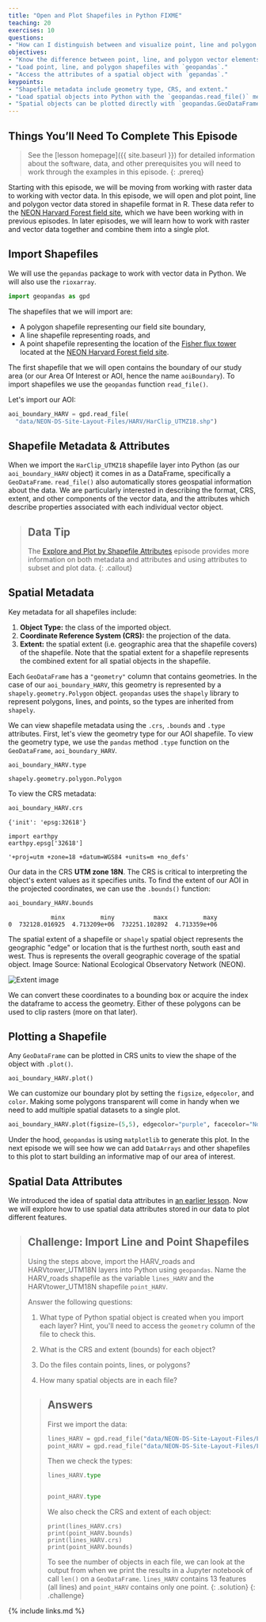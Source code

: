 ```yaml
---
title: "Open and Plot Shapefiles in Python FIXME"
teaching: 20
exercises: 10
questions:
- "How can I distinguish between and visualize point, line and polygon vector data?"
objectives:
- "Know the difference between point, line, and polygon vector elements."
- "Load point, line, and polygon shapefiles with `geopandas`."
- "Access the attributes of a spatial object with `gepandas`."
keypoints:
- "Shapefile metadata include geometry type, CRS, and extent."
- "Load spatial objects into Python with the `geopandas.read_file()` method."
- "Spatial objects can be plotted directly with `geopandas.GeoDataFrame.plot()`."
---
```


## Things You’ll Need To Complete This Episode
> See the [lesson homepage]({{ site.baseurl }}) for detailed information about the software,
> data, and other prerequisites you will need to work through the examples in this episode.
{: .prereq}

Starting with this episode, we will be moving from working with raster
data to working with vector data. In this episode, we will open and plot point, line and polygon vector data
stored in shapefile format in R. These data refer to the [NEON Harvard Forest field site](https://www.neonscience.org/field-sites/field-sites-map/HARV), which we have been working with in previous
episodes. In later episodes, we will learn how to work with raster and
vector data together and combine them into a single plot.

## Import Shapefiles

We will use the `gepandas` package to work with vector data in Python. We will also use the
`rioxarray`. 

```python
import geopandas as gpd
```

The shapefiles that we will import are:

* A polygon shapefile representing our field site boundary,
* A line shapefile representing roads, and
* A point shapefile representing the location of the [Fisher flux tower](https://www.neonscience.org/data-collection/flux-tower-measurements)
located at the [NEON Harvard Forest field site](https://www.neonscience.org/field-sites/field-sites-map/HARV).

The first shapefile that we will open contains the boundary of our study area
(or our Area Of Interest or AOI, hence the name `aoiBoundary`). To import
shapefiles we use the `geopandas` function `read_file()`.

Let's import our AOI:

```python
aoi_boundary_HARV = gpd.read_file(
  "data/NEON-DS-Site-Layout-Files/HARV/HarClip_UTMZ18.shp")
```

## Shapefile Metadata & Attributes

When we import the `HarClip_UTMZ18` shapefile layer into Python (as our
`aoi_boundary_HARV` object) it comes in as a DataFrame, specifically a `GeoDataFrame`. `read_file()` also automatically stores
geospatial information about the data. We are particularly interested in describing the format, CRS, extent, and other components of
the vector data, and the attributes which describe properties associated
with each individual vector object.

> ## Data Tip
> The [Explore and Plot by Shapefile Attributes]({{site.baseurl}}/10-vector-shapefile-attributes/)
> episode provides more information on both metadata and attributes
> and using attributes to subset and plot data.
{: .callout}

## Spatial Metadata
Key metadata for all shapefiles include:

1. **Object Type:** the class of the imported object.
2. **Coordinate Reference System (CRS):** the projection of the data.
3. **Extent:** the spatial extent (i.e. geographic area that the shapefile covers) of
the shapefile. Note that the spatial extent for a shapefile represents the combined
extent for all spatial objects in the shapefile.

Each `GeoDataFrame` has a `"geometry"` column that contains geometries. In the case of our `aoi_boundary_HARV`, this geometry is represented by a `shapely.geometry.Polygon` object. `geopandas` uses the `shapely` library to represent polygons, lines, and points, so the types are inherited from `shapely`.

We can view shapefile metadata using the `.crs`, `.bounds` and `.type` attributes. First, let's view the
geometry type for our AOI shapefile. To view the geometry type, we use the `pandas` method `.type` function on the `GeoDataFrame`, `aoi_boundary_HARV`.

```
aoi_boundary_HARV.type
```
```
shapely.geometry.polygon.Polygon
```

To view the CRS metadata:


```python
aoi_boundary_HARV.crs
```

```
{'init': 'epsg:32618'}
```

```
import earthpy
earthpy.epsg['32618']
```
```
'+proj=utm +zone=18 +datum=WGS84 +units=m +no_defs'
```

Our data in the CRS **UTM zone 18N**. The CRS is critical to 
interpreting the object's extent values as it specifies units. To find
the extent of our AOI in the projected coordinates, we can use the `.bounds()` function: 

```python
aoi_boundary_HARV.bounds
```

```
            minx          miny           maxx          maxy
0  732128.016925  4.713209e+06  732251.102892  4.713359e+06
```

The spatial extent of a shapefile or `shapely` spatial object represents the geographic "edge" or location that is the furthest north, south east and west. Thus is represents the overall geographic coverage of the spatial object. Image Source: National Ecological Observatory Network (NEON).

![Extent image](../images/dc-spatial-vector/spatial_extent.png)

We can convert these coordinates to a bounding box or acquire the index the dataframe to access the geometry. Either of these polygons can be used to clip rasters (more on that later). 


## Plotting a Shapefile

Any `GeoDataFrame` can be plotted in CRS units to view the shape of the object with `.plot()`.

```{r}
aoi_boundary_HARV.plot()
```

We can customize our boundary plot by setting the 
`figsize`, `edgecolor`, and `color`. Making some polygons transparent will come in handy when we need to add multiple spatial datasets to a single plot.

```python
aoi_boundary_HARV.plot(figsize=(5,5), edgecolor="purple", facecolor="None")
```

Under the hood, `geopandas` is using `matplotlib` to generate this plot. In the next episode we will see how we can add `DataArrays` and other shapefiles to this plot to start building an informative map of our area of interest.

## Spatial Data Attributes
We introduced the idea of spatial data attributes in [an earlier lesson]({{site.baseurl}}/02-intro-to-vector-data). Now we will explore
how to use spatial data attributes stored in our data to plot
different features.



> ## Challenge: Import Line and Point Shapefiles
> 
> Using the steps above, import the HARV_roads and HARVtower_UTM18N layers into
> Python using `geopandas`. Name the HARV_roads shapefile as the variable `lines_HARV` and the HARVtower_UTM18N shapefile
> `point_HARV`.
> 
> Answer the following questions:
> 
> 1. What type of Python spatial object is created when you import each layer? 
>    Hint, you'll need to access the `geometry` column of the file to check this.
> 
> 2. What is the CRS and extent (bounds) for each object?
> 
> 3. Do the files contain points, lines, or polygons?
> 
> 4. How many spatial objects are in each file?
> 
> > ## Answers
> > 
> > First we import the data: 
> > ```python
> > lines_HARV = gpd.read_file("data/NEON-DS-Site-Layout-Files/HARV/HARV_roads.shp")
> > point_HARV = gpd.read_file("data/NEON-DS-Site-Layout-Files/HARV/HARVtower_UTM18N.shp")
> > ```
> > 
> > Then we check the types: 
> > ```python
> > lines_HARV.type
> > ```
> > ```
> > ```
> > ```python
> > point_HARV.type
> > ```
> > We also check the CRS and extent of each object: 
> > ```{r}
> > print(lines_HARV.crs)
> > print(point_HARV.bounds)
> > print(lines_HARV.crs)
> > print(point_HARV.bounds)
> > ```
> > To see the number of objects in each file, we can look at the output from when we print the results in a Jupyter notebook of call `len()` on a `GeoDataFrame`. 
> > `lines_HARV` contains 13 features (all lines) and `point_HARV` contains only one point. 
> {: .solution}
{: .challenge}

{% include links.md %}

